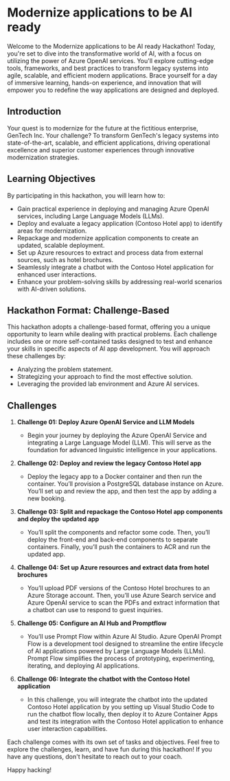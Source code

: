 # Modernize applications to be AI ready

Welcome to the Modernize applications to be AI ready Hackathon! Today, you're set to dive into the transformative world of AI, with a focus on utilizing the power of Azure OpenAI services. You'll explore cutting-edge tools, frameworks, and best practices to transform legacy systems into agile, scalable, and efficient modern applications. Brace yourself for a day of immersive learning, hands-on experience, and innovation that will empower you to redefine the way applications are designed and deployed.

## Introduction

Your quest is to modernize for the future at the fictitious enterprise, GenTech Inc. Your challenge? To transform GenTech's legacy systems into state-of-the-art, scalable, and efficient applications, driving operational excellence and superior customer experiences through innovative modernization strategies.

## Learning Objectives

By participating in this hackathon, you will learn how to:

- Gain practical experience in deploying and managing Azure OpenAI services, including Large Language Models (LLMs).
- Deploy and evaluate a legacy application (Contoso Hotel app) to identify areas for modernization.
- Repackage and modernize application components to create an updated, scalable deployment.
- Set up Azure resources to extract and process data from external sources, such as hotel brochures.
- Seamlessly integrate a chatbot with the Contoso Hotel application for enhanced user interactions.
- Enhance your problem-solving skills by addressing real-world scenarios with AI-driven solutions.

## Hackathon Format: Challenge-Based
This hackathon adopts a challenge-based format, offering you a unique opportunity to learn while dealing with practical problems. Each challenge includes one or more self-contained tasks designed to test and enhance your skills in specific aspects of AI app development. You will approach these challenges by:

- Analyzing the problem statement.
- Strategizing your approach to find the most effective solution.
- Leveraging the provided lab environment and Azure AI services.

## Challenges

1. **Challenge 01: Deploy Azure OpenAI Service and LLM Models**
   - Begin your journey by deploying the Azure OpenAI Service and integrating a Large Language Model (LLM). This will serve as the foundation for advanced linguistic intelligence in your applications.

1. **Challenge 02: Deploy and review the legacy Contoso Hotel app**
   -  Deploy the legacy app to a Docker container and then run the container. You’ll provision a PostgreSQL database instance on Azure. You’ll set up and review the app, and then test the app by adding a new booking.

1. **Challenge 03: Split and repackage the Contoso Hotel app components and deploy the updated app**
   - You’ll split the components and refactor some code. Then, you’ll deploy the front-end and back-end components to separate containers. Finally, you’ll push the containers to ACR and run the updated app.   

1. **Challenge 04: Set up Azure resources and extract data from hotel brochures**
   - You’ll upload PDF versions of the Contoso Hotel brochures to an Azure Storage account. Then, you’ll use Azure Search service and Azure OpenAI service to scan the PDFs and extract information that a chatbot can use to respond to guest inquiries.

1. **Challenge 05: Configure an AI Hub and Promptflow**
   - You’ll use Prompt Flow within Azure AI Studio. Azure OpenAI Prompt Flow is a development tool designed to streamline the entire lifecycle of AI applications powered by Large Language Models (LLMs). Prompt Flow simplifies the process of prototyping, experimenting, iterating, and deploying AI applications.   

1. **Challenge 06: Integrate the chatbot with the Contoso Hotel application**   
   - In this challenge, you will integrate the chatbot into the updated Contoso Hotel application by you setting up Visual Studio Code to run the chatbot flow locally, then deploy it to Azure Container Apps and test its integration with the Contoso Hotel application to enhance user interaction capabilities.

Each challenge comes with its own set of tasks and objectives. Feel free to explore the challenges, learn, and have fun during this hackathon! If you have any questions, don't hesitate to reach out to your coach.

Happy hacking!   



